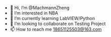 - 👋 Hi, I’m @MachmannZheng
- 👀 I’m interested in NBA
- 🌱 I’m currently learning LabVIEW/Python
- 💞️ I’m looking to collaborate on Testing Project
- 📫 How to reach me 18651125503@163.com

<!---
MachmannZheng/MachmannZheng is a ✨ special ✨ repository because its `README.md` (this file) appears on your GitHub profile.
You can click the Preview link to take a look at your changes.
--->
